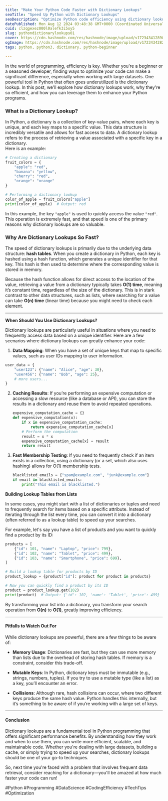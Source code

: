 ```yaml
---
title: "Make Your Python Code Faster with Dictionary Lookups"
seoTitle: "Speed Up Python with Dictionary Lookups"
seoDescription: "Optimize Python code efficiency using dictionary lookups for fast data access and improved performance. Learn how it works and best use cases"
datePublished: Mon Aug 12 2024 03:48:38 GMT+0000 (Coordinated Universal Time)
cuid: clzqgexez000l0alefk3i5oy5
slug: pythondictionarylookups01
cover: https://cdn.hashnode.com/res/hashnode/image/upload/v1723434128903/ba28b92a-2e1a-4b6b-acd5-831ef7b69b45.png
ogImage: https://cdn.hashnode.com/res/hashnode/image/upload/v1723434282322/3d04464c-6727-496a-8d12-f612547445f8.png
tags: python, python3, dictionary, python-beginner

---
```


In the world of programming, efficiency is key. Whether you're a beginner or a seasoned developer, finding ways to optimize your code can make a significant difference, especially when working with large datasets. One powerful tool in Python that often goes underutilized is the dictionary lookup. In this post, we'll explore how dictionary lookups work, why they're so efficient, and how you can leverage them to enhance your Python programs.

### What is a Dictionary Lookup?

In Python, a dictionary is a collection of key-value pairs, where each key is unique, and each key maps to a specific value. This data structure is incredibly versatile and allows for fast access to data. A dictionary lookup refers to the process of retrieving a value associated with a specific key in a dictionary.  
Here is an example:

```python
# Creating a dictionary
fruit_colors = {
    "apple": "red",
    "banana": "yellow",
    "cherry": "red",
    "orange": "orange"
}

# Performing a dictionary lookup
color_of_apple = fruit_colors["apple"]
print(color_of_apple)  # Output: red
```

In this example, the key `"apple"` is used to quickly access the value `"red"`. This operation is extremely fast, and that speed is one of the primary reasons why dictionary lookups are so valuable.

### Why Are Dictionary Lookups So Fast?

The speed of dictionary lookups is primarily due to the underlying data structure: **hash tables**. When you create a dictionary in Python, each key is hashed using a hash function, which generates a unique identifier for that key. This hash is then used to determine where the corresponding value is stored in memory.

Because the hash function allows for direct access to the location of the value, retrieving a value from a dictionary typically takes **O(1) time**, meaning it’s constant time, regardless of the size of the dictionary. This is in stark contrast to other data structures, such as lists, where searching for a value can take **O(n) time** (linear time) because you might need to check each element.

---

**When Should You Use Dictionary Lookups?**

Dictionary lookups are particularly useful in situations where you need to frequently access data based on a unique identifier. Here are a few scenarios where dictionary lookups can greatly enhance your code:

1. **Data Mapping**: When you have a set of unique keys that map to specific values, such as user IDs mapping to user information.
    

```python
user_data = {
    "user123": {"name": "Alice", "age": 30},
    "user456": {"name": "Bob", "age": 25},
    # more users...
}
```

2. **Caching Results**: If you’re performing an expensive computation or accessing a slow resource (like a database or API), you can store the results in a dictionary and reuse them to avoid repeated operations.
    
    ```python
    expensive_computation_cache = {}
    def expensive_computation(x):
        if x in expensive_computation_cache:
            return expensive_computation_cache[x]
        # Perform the computation
        result = x * x
        expensive_computation_cache[x] = result
        return result
    ```
    
3. **Fast Membership Testing**: If you need to frequently check if an item exists in a collection, using a dictionary (or a set, which also uses hashing) allows for O(1) membership tests.
    
    ```python
    blacklisted_emails = {"spam@example.com", "junk@example.com"}
    if email in blacklisted_emails:
        print("This email is blacklisted.")
    ```
    

**Building Lookup Tables from Lists**

In some cases, you might start with a list of dictionaries or tuples and need to frequently search for items based on a specific attribute. Instead of iterating through the list every time, you can convert it into a dictionary (often referred to as a lookup table) to speed up your searches.

For example, let's say you have a list of products and you want to quickly find a product by its ID:

```python
products = [
    {"id": 101, "name": "Laptop", "price": 799},
    {"id": 102, "name": "Tablet", "price": 499},
    {"id": 103, "name": "Smartphone", "price": 699},
]

# Build a lookup table for products by ID
product_lookup = {product["id"]: product for product in products}

# Now you can quickly find a product by its ID
product = product_lookup.get(102)
print(product)  # Output: {'id': 102, 'name': 'Tablet', 'price': 499}
```

By transforming your list into a dictionary, you transform your search operation from **O(n)** to **O(1)**, greatly improving efficiency.

---

#### **Pitfalls to Watch Out For**

While dictionary lookups are powerful, there are a few things to be aware of:

* **Memory Usage**: Dictionaries are fast, but they can use more memory than lists due to the overhead of storing hash tables. If memory is a constraint, consider this trade-off.
    
* **Mutable Keys**: In Python, dictionary keys must be immutable (e.g., strings, numbers, tuples). If you try to use a mutable type (like a list) as a key, you’ll encounter an error.
    
* **Collisions**: Although rare, hash collisions can occur, where two different keys produce the same hash value. Python handles this internally, but it’s something to be aware of if you’re working with a large set of keys.
    

---

#### **Conclusion**

Dictionary lookups are a fundamental tool in Python programming that offers significant performance benefits. By understanding how they work and when to use them, you can write more efficient, scalable, and maintainable code. Whether you're dealing with large datasets, building a cache, or simply trying to speed up your searches, dictionary lookups should be one of your go-to techniques.

So, next time you're faced with a problem that involves frequent data retrieval, consider reaching for a dictionary—you'll be amazed at how much faster your code can run!

#Python #Programming #DataScience #CodingEfficiency #TechTips #Optimization